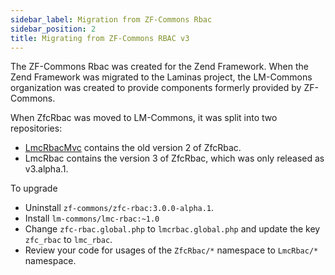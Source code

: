 ```yaml
---
sidebar_label: Migration from ZF-Commons Rbac
sidebar_position: 2
title: Migrating from ZF-Commons RBAC v3 
---
```


The ZF-Commons Rbac was created for the Zend Framework. When the Zend Framework was migrated to
the Laminas project, the LM-Commons organization was created to provide components formerly provided by ZF-Commons.

When ZfcRbac was moved to LM-Commons, it was split into two repositories:

- [LmcRbacMvc](https://github.com/LM-Commons/LmcRbacMvc) contains the old version 2 of ZfcRbac.
- LmcRbac contains the version 3 of ZfcRbac, which was only released as v3.alpha.1.

To upgrade

- Uninstall `zf-commons/zfc-rbac:3.0.0-alpha.1`.
- Install `lm-commons/lmc-rbac:~1.0`
- Change `zfc-rbac.global.php` to `lmcrbac.global.php` and update the key `zfc_rbac` to `lmc_rbac`.
- Review your code for usages of the `ZfcRbac/*` namespace to `LmcRbac/*` namespace.
